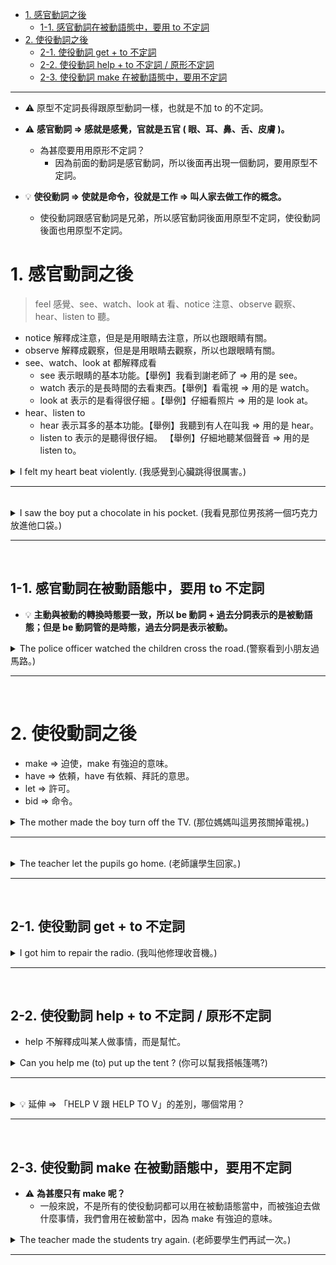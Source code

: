 * [1. 感官動詞之後](#1感官動詞之後)
  * [1-1. 感官動詞在被動語態中，要用 to 不定詞](#1-1感官動詞在被動語態中要用to不定詞)
* [2. 使役動詞之後](#2使役動詞之後)
  * [2-1. 使役動詞 get + to 不定詞](#2-1使役動詞getto不定詞)
  * [2-2. 使役動詞 help + to 不定詞 / 原形不定詞](#2-2使役動詞helpto不定詞原形不定詞)
  * [2-3. 使役動詞 make 在被動語態中，要用不定詞](#2-3使役動詞make在被動語態中要用不定詞)

---

- ⚠️ 原型不定詞長得跟原型動詞一樣，也就是不加 to 的不定詞。

- ⚠️ **感官動詞  ⇒  感就是感覺，官就是五官 ( 眼、耳、鼻、舌、皮膚 )。**
  - 為甚麼要用用原形不定詞？
    - 因為前面的動詞是感官動詞，所以後面再出現一個動詞，要用原型不定詞。

- 💡 **使役動詞  ⇒ 使就是命令，役就是工作  ⇒  叫人家去做工作的概念。**
  - 使役動詞跟感官動詞是兄弟，所以感官動詞後面用原型不定詞，使役動詞後面也用原型不定詞。


# 1.&nbsp;感官動詞之後

> feel 感覺、see、watch、look at 看、notice 注意、observe 觀察、hear、listen to 聽。

- notice 解釋成注意，但是是用眼睛去注意，所以也跟眼睛有關。
- observe 解釋成觀察，但是是用眼睛去觀察，所以也跟眼睛有關。
- see、watch、look at 都解釋成看
  - see 表示眼睛的基本功能。【舉例】我看到謝老師了  ⇒  用的是 see。
  - watch 表示的是長時間的去看東西。【舉例】看電視  ⇒  用的是 watch。
  - look at 表示的是看得很仔細 。【舉例】仔細看照片  ⇒  用的是 look at。
- hear、listen to
  - hear 表示耳多的基本功能。【舉例】我聽到有人在叫我  ⇒  用的是 hear。
  - listen to 表示的是聽得很仔細。 【舉例】仔細地聽某個聲音  ⇒  用的是 listen to。

<details>
  <summary>
    I felt my heart beat violently. (我感覺到心臟跳得很厲害。)
  </summary>

  - 因為是感官動詞後面碰到一個動詞要用原型不定詞，所以才用 beat。
    - 如果看到兩個動詞在一個句子中，又沒有連接詞的時候，不要認為是錯誤的，因為它是原型不定詞。
</details>

---
<br>

<details>
  <summary>
    I saw the boy put a chocolate in his pocket. (我看見那位男孩將一個巧克力放進他口袋。)
  </summary>
</details>

---
<br>

## 1-1.&nbsp;感官動詞在被動語態中，要用&nbsp;to&nbsp;不定詞


- 💡 **主動與被動的轉換時態要一致，所以 be 動詞 + 過去分詞表示的是被動語態；但是 be 動詞管的是時態，過去分詞是表示被動。**

<details>
  <summary>
    The police officer watched the children cross the road.(警察看到小朋友過馬路。)
  </summary>
    
  - ⇒  `The children were watched by the police officer ***to cross*** the road.`
  - ⇒  `The children were watched ***to cross*** the road by the police oficer.`
  - cross 是屬於動詞，但是在例句當中我們要稱他為原型不定詞，因為在感官動詞後面要用原型不定詞。
  - 在被動語態當中要用不定詞  ⇒  to cross。
</details>

---
<br>

# 2.&nbsp;使役動詞之後

- make  ⇒  迫使，make 有強迫的意味。
- have  ⇒  依頼，have 有依賴、拜託的意思。
- let  ⇒  許可。
- bid  ⇒  命令。

<details>
  <summary>
    The mother made the boy turn off the TV. (那位媽媽叫這男孩關掉電視。)
  </summary>

  - 不管是這或是那，都可以用 the，因為 the 都可以解釋成這或是那。
  - 叫
    - 狗在叫  ⇒  bark
    - 叫某人的名字  ⇒  call
    - 叫某人做動作  ⇒  使役動詞
  - 有關開關按鈕的東西叫做 turn off ( 關 ) / turn on ( 開 )，而關門、關窗戶叫做 close。
    - turn 的本意是轉的意思，轉一些開關，例如：水龍頭、電器用品的開關、電燈。
</details>

---
<br>

<details>
  <summary>
    The teacher let the pupils go home. (老師讓學生回家。)
  </summary>

  - 例句這個動作已經發生了，某一個老師讓某一群學生回家去了  ⇒  所以有限定的意思。
  - 小學生用的是 pupil，高中生、大學生用的是 student。
  - 回家
    - go home：go 叫做去  ⇒  去到家裡面，所以你人在外面想要回家叫做 go home。
    - come home ：come 叫做來  ⇒  來到家裏面；表示你人已經在家裡了；所以媽媽問你是幾點回到家 ( 此時你跟媽媽都在家裡 )，所以都在家裡的回家叫做 come home。
    - get home： 叫做抵達的意思，get 是抵達的意思，甚麼時候到家、抵達家裡面  ⇒  get home。
</details>

---
<br>

## 2-1.&nbsp;使役動詞&nbsp;get&nbsp;+&nbsp;to&nbsp;不定詞

<details>
  <summary>
    I got him to repair the radio. (我叫他修理收音機。)
  </summary>
    
  - 這裡的 get 是叫某人做什麼事情，要用的是 to V 不定詞 。
</details>

---
<br>

## 2-2.&nbsp;使役動詞&nbsp;help&nbsp;+&nbsp;to&nbsp;不定詞&nbsp;/&nbsp;原形不定詞

- help 不解釋成叫某人做事情，而是幫忙。

<details>
  <summary>
    Can you help me (to) put up the tent ? (你可以幫我搭帳篷嗎?)
  </summary>

  - 把帳篷搭起來用的是 put up。
</details>

---
<br>

<details>
  <summary>
    💡 延伸  ⇒  「HELP V 跟 HELP TO V」的差別，哪個常用？
  </summary>

  - **這兩個文法絕對都是正確**的，就使用習慣而言，不論是美式還是英式英語，且不論是口語或是書寫上，”help 原V”的使用頻率差不多是99%以上。而 “help **to** 原V”的**使用率真的是非常低**的唷！

  - [「HELP V 跟 HELP TO V」的差別，哪個常用？](https://www.asoenglishschool.com/help-v%E8%B7%9Fhelp-to-v%E7%9A%84%E5%B7%AE%E5%88%A5/ "「HELP V 跟 HELP TO V」的差別，哪個常用？")
</details>

---
<br>

## 2-3.&nbsp;使役動詞&nbsp;make&nbsp;在被動語態中，要用不定詞

- ⚠️ **為甚麼只有 make 呢？**
  - 一般來說，不是所有的使役動詞都可以用在被動語態當中，而被強迫去做什麼事情，我們會用在被動當中，因為 make 有強迫的意味。

<details>
  <summary>
    The teacher made the students try again. (老師要學生們再試一次。)
  </summary>
    
  - ⇒  `The students were made by the teacher ***to try again***.`
  - 要注意不是所有的過去式跟過去分詞都長得一樣，剛好這裡的 made 過去式跟過去分詞長一樣。
</details>

---
<br>
